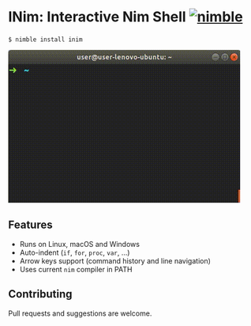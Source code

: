 # INim: Interactive Nim Shell [![nimble](https://raw.githubusercontent.com/yglukhov/nimble-tag/master/nimble.png)](https://github.com/yglukhov/nimble-tag)

`$ nimble install inim`

![alt text](https://github.com/AndreiRegiani/INim/blob/master/readme.gif?raw=true)

## Features
* Runs on Linux, macOS and Windows
* Auto-indent (`if`, `for`, `proc`, `var`, ...)
* Arrow keys support (command history and line navigation)
* Uses current `nim` compiler in PATH

## Contributing
Pull requests and suggestions are welcome.

